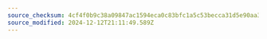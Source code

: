 ```yaml
---
source_checksum: 4cf4f0b9c38a09847ac1594eca0c83bfc1a5c53becca31d5e90aa33730fd9efd
source_modified: 2024-12-12T21:11:49.589Z
---
```


